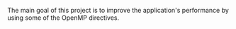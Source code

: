 The main goal of this project is to improve the application's performance by using some of the OpenMP directives.
